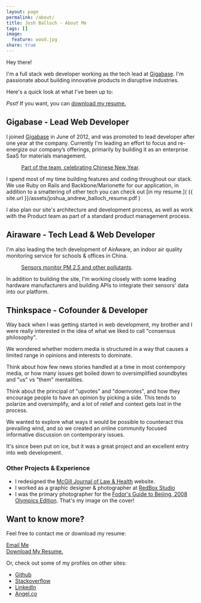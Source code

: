 ```yaml
---
layout: page
permalink: /about/
title: Josh Balloch - About Me
tags: []
image:
  feature: wood.jpg
share: true
---
```


Hey there!

I'm a full stack web developer working as the tech lead at [Gigabase](http://www.gigabase.org). I'm passionate about building innovative products in disruptive industries.

Here's a quick look at what I've been up to:

<div class="small">
  <em>Psst!</em> If you want, you can <a href="{{ site.url }}/assets/joshua_andrew_balloch_resume.pdf" target="_blank">download my resume.</a>
</div>

## Gigabase - Lead Web Developer

I joined [Gigabase](http://www.gigabase.org) in June of 2012, and was promoted to lead developer after one year at the company. Currently I'm leading an effort to focus and re-energize our company’s offerings, primarily by building it as an enterprise SaaS for materials management.

<figure class="half centred">
  <a href="{{ site.url }}/images/about/giga_chunjie.jpg"><img src="{{ site.url }}/images/about/giga_chunjie.jpg" alt=""></a>
  <figcaption><a href="{{ site.url }}/images/about/giga_chunjie.jpg" title="Part of the team, celebrating Chinese New Year">Part of the team, celebrating Chinese New Year</a>.</figcaption>
</figure>

I spend most of my time building features and coding throughout our stack. We use Ruby on Rails and Backbone/Marionette for our application, in addition to a smattering of other tech you can check out [in my resume.]( {{ site.url }}/assets/joshua_andrew_balloch_resume.pdf )

I also plan our site's architecture and development process, as well as work with the Product team as part of a standard product management process.

## Airaware - Tech Lead & Web Developer

I'm also leading the tech development of AirAware, an indoor air quality monitoring service for schools & offices in China.

<figure class="half centred">
  <a href="{{ site.url }}/images/about/airaware.jpg"><img src="{{ site.url }}/images/about/airaware.jpg" alt=""></a>
  <figcaption><a href="{{ site.url }}/images/about/airaware.jpg" title="AirAware">Sensors monitor PM 2.5 and other pollutants</a>.</figcaption>
</figure>


In addition to building the site, I'm working closely with some leading hardware manufacturers and building APIs to integrate their sensors' data into our platform.

## Thinkspace - Cofounder & Developer

Way back when I was getting started in web development, my brother and I were really interested in the idea of what we liked to call "consensus philosophy".

We wondered whether modern media is structured in a way that causes a limited range in opinions and interests to dominate.

Think about how few news stories handled at a time in most contempory media, or how many issues get boiled down to oversimplified soundbytes and "us" vs "them" mentalities.

Think about the principal of "upvotes" and "downvotes", and how they encourage people to have an opinion by picking a side. This tends to polarize and oversimplify, and a lot of relief and context gets lost in the process.

We wanted to explore what ways it would be possible to counteract this prevailing wind, and so we created an online community focused informative discussion on contemporary issues.

It's since been put on ice, but it was a great project and an excellent entry into web development.

### Other Projects & Experience

* I redesigned the [McGill Journal of Law & Health](https://web.archive.org/web/20140814212005/https://mjlh.mcgill.ca/) website.
* I worked as a graphic designer & photographer at [RedBox Studio](http://art.redboxstudio.cn/en)
* I was the primary photographer for the [Fodor's Guide to Beijing, 2008 Olympics Edition]( http://www.amazon.co.uk/Fodors-Guide-Beijing-Olympics-Edition/dp/7200070459 ). That's my image on the cover!

## Want to know more?

Feel free to contact me or download my resume:

<a href="mailto:joshuaballoch@gmail.com" class="btn btn-info"><i class="icon-envelope"></i> Email Me</a>
<br>
<a href="{{ site.url }}/assets/joshua_andrew_balloch_resume.pdf" target="_blank" class="btn btn-success">Download My Resume.</a>

Or, check out some of my profiles on other sites:

* [Github](http://www.github.com/joshuaballoch)
* [Stackoverflow](http://stackoverflow.com/users/722890/jay)
* [LinkedIn](http://linkedin.com/in/joshuaballoch)
* [Angel.co](https://angel.co/joshua-balloch)

